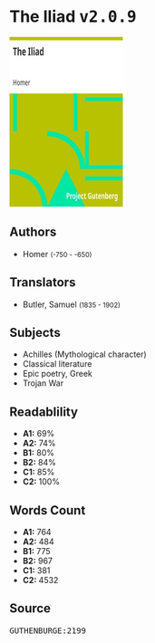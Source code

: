 # The Iliad <kbd>v2.0.9</kbd>

![](./cover.medium.jpg "")

## Authors


 - Homer <small>(-750 - -650)</small>

## Translators


 - Butler, Samuel <small>(1835 - 1902)</small>

## Subjects


 - Achilles (Mythological character)
 - Classical literature
 - Epic poetry, Greek
 - Trojan War

## Readablility


 - **A1:** 69%
 - **A2:** 74%
 - **B1:** 80%
 - **B2:** 84%
 - **C1:** 85%
 - **C2:** 100%

## Words Count


 - **A1:** 764
 - **A2:** 484
 - **B1:** 775
 - **B2:** 967
 - **C1:** 381
 - **C2:** 4532

## Source


<kbd>GUTHENBURGE:2199</kbd>
